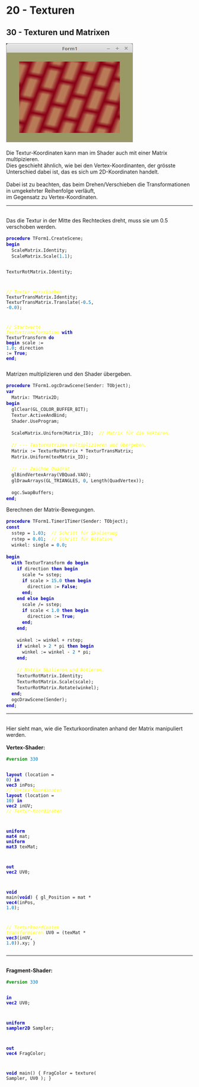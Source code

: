 <!DOCTYPE html>
<html>
    <b><h1>20 - Texturen</h1></b>
    <b><h2>30 - Texturen und Matrixen</h2></b>
<img src="image.png" alt="Selfhtml"><br><br>
Die Textur-Koordinaten kann man im Shader auch mit einer Matrix multipizieren.<br>
Dies geschieht ähnlich, wie bei den Vertex-Koordinanten, der grösste Unterschied dabei ist, das es sich um 2D-Koordinaten handelt.<br>
<br>
Dabei ist zu beachten, das beim Drehen/Verschieben die Transformationen in umgekehrter Reihenfolge verläuft,<br>
im Gegensatz zu Vertex-Koordinaten.<br>
<hr><br>
Das die Textur in der Mitte des Rechteckes dreht, muss sie um 0.5 verschoben werden.<br>
<pre><code><b><font color="0000BB">procedure</font></b> TForm1.CreateScene;
<b><font color="0000BB">begin</font></b>
  ScaleMatrix.Identity;
  ScaleMatrix.Scale(<font color="#0077BB">1</font>.<font color="#0077BB">1</font>);

  TexturRotMatrix.Identity;

  <i><font color="#FFFF00">// Textur verschieben</font></i>
  TexturTransMatrix.Identity;
  TexturTransMatrix.Translate(-<font color="#0077BB">0</font>.<font color="#0077BB">5</font>, -<font color="#0077BB">0</font>.<font color="#0077BB">0</font>);

  <i><font color="#FFFF00">// Startwerte Texturtransformation</font></i>
  <b><font color="0000BB">with</font></b> TexturTransform <b><font color="0000BB">do</font></b> <b><font color="0000BB">begin</font></b>
    scale := <font color="#0077BB">1</font>.<font color="#0077BB">0</font>;
    direction := <b><font color="0000BB">True</font></b>;
  <b><font color="0000BB">end</font></b>;</pre></code>
Matrizen multiplizieren und den Shader übergeben.<br>
<pre><code><b><font color="0000BB">procedure</font></b> TForm1.ogcDrawScene(Sender: TObject);
<b><font color="0000BB">var</font></b>
  Matrix: TMatrix2D;
<b><font color="0000BB">begin</font></b>
  glClear(GL_COLOR_BUFFER_BIT);
  Textur.ActiveAndBind;
  Shader.UseProgram;

  ScaleMatrix.Uniform(Matrix_ID);  <i><font color="#FFFF00">// Matrix für die Vektoren.</font></i>

  <i><font color="#FFFF00">// --- Texturmatrizen multiplizieren und übergeben.</font></i>
  Matrix := TexturRotMatrix * TexturTransMatrix;
  Matrix.Uniform(texMatrix_ID);

  <i><font color="#FFFF00">// --- Zeichne Quadrat</font></i>
  glBindVertexArray(VBQuad.VAO);
  glDrawArrays(GL_TRIANGLES, <font color="#0077BB">0</font>, Length(QuadVertex));

  ogc.SwapBuffers;
<b><font color="0000BB">end</font></b>;</pre></code>
Berechnen der Matrix-Bewegungen.<br>
<pre><code><b><font color="0000BB">procedure</font></b> TForm1.Timer1Timer(Sender: TObject);
<b><font color="0000BB">const</font></b>
  sstep = <font color="#0077BB">1</font>.<font color="#0077BB">03</font>;  <i><font color="#FFFF00">// Schritt für Skalierung</font></i>
  rstep = <font color="#0077BB">0</font>.<font color="#0077BB">01</font>;  <i><font color="#FFFF00">// Schritt für Rotation</font></i>
  winkel: single = <font color="#0077BB">0</font>.<font color="#0077BB">0</font>;

<b><font color="0000BB">begin</font></b>
  <b><font color="0000BB">with</font></b> TexturTransform <b><font color="0000BB">do</font></b> <b><font color="0000BB">begin</font></b>
    <b><font color="0000BB">if</font></b> direction <b><font color="0000BB">then</font></b> <b><font color="0000BB">begin</font></b>
      scale *= sstep;
      <b><font color="0000BB">if</font></b> scale > <font color="#0077BB">15</font>.<font color="#0077BB">0</font> <b><font color="0000BB">then</font></b> <b><font color="0000BB">begin</font></b>
        direction := <b><font color="0000BB">False</font></b>;
      <b><font color="0000BB">end</font></b>;
    <b><font color="0000BB">end</font></b> <b><font color="0000BB">else</font></b> <b><font color="0000BB">begin</font></b>
      scale /= sstep;
      <b><font color="0000BB">if</font></b> scale < <font color="#0077BB">1</font>.<font color="#0077BB">0</font> <b><font color="0000BB">then</font></b> <b><font color="0000BB">begin</font></b>
        direction := <b><font color="0000BB">True</font></b>;
      <b><font color="0000BB">end</font></b>;
    <b><font color="0000BB">end</font></b>;

    winkel := winkel + rstep;
    <b><font color="0000BB">if</font></b> winkel > <font color="#0077BB">2</font> * pi <b><font color="0000BB">then</font></b> <b><font color="0000BB">begin</font></b>
      winkel := winkel - <font color="#0077BB">2</font> * pi;
    <b><font color="0000BB">end</font></b>;

    <i><font color="#FFFF00">// Matrix Skalieren und Rotieren.</font></i>
    TexturRotMatrix.Identity;
    TexturRotMatrix.Scale(scale);
    TexturRotMatrix.Rotate(winkel);
  <b><font color="0000BB">end</font></b>;
  ogcDrawScene(Sender);
<b><font color="0000BB">end</font></b>;</pre></code>
<hr><br>
Hier sieht man, wie die Texturkoordinaten anhand der Matrix manipuliert werden.<br>
<br>
<b>Vertex-Shader:</b><br>
<pre><code><b><font color="#008800">#version</font></b> <font color="#0077BB">330</font>

<b><font color="0000BB">layout</font></b> (location =  <font color="#0077BB">0</font>) <b><font color="0000BB">in</font></b> <b><font color="0000BB">vec3</font></b> inPos;   <i><font color="#FFFF00">// Vertex-Koordinaten</font></i>
<b><font color="0000BB">layout</font></b> (location = <font color="#0077BB">10</font>) <b><font color="0000BB">in</font></b> <b><font color="0000BB">vec2</font></b> inUV;    <i><font color="#FFFF00">// Textur-Koordinaten</font></i>

<b><font color="0000BB">uniform</font></b> <b><font color="0000BB">mat4</font></b> mat;
<b><font color="0000BB">uniform</font></b> <b><font color="0000BB">mat3</font></b> texMat;

<b><font color="0000BB">out</font></b> <b><font color="0000BB">vec2</font></b> UV0;

<b><font color="0000BB">void</font></b> main(<b><font color="0000BB">void</font></b>)
{
  gl_Position = mat * <b><font color="0000BB">vec4</font></b>(inPos, <font color="#0077BB">1</font>.<font color="#0077BB">0</font>);

  <i><font color="#FFFF00">// Texturkoordinaten transformieren</font></i>
  UV0 = (texMat * <b><font color="0000BB">vec3</font></b>(inUV, <font color="#0077BB">1</font>.<font color="#0077BB">0</font>)).xy;
}
</pre></code>
<hr><br>
<b>Fragment-Shader:</b><br>
<pre><code><b><font color="#008800">#version</font></b> <font color="#0077BB">330</font>

<b><font color="0000BB">in</font></b> <b><font color="0000BB">vec2</font></b> UV0;

<b><font color="0000BB">uniform</font></b> <b><font color="0000BB">sampler2D</font></b> Sampler;

<b><font color="0000BB">out</font></b> <b><font color="0000BB">vec4</font></b> FragColor;

<b><font color="0000BB">void</font></b> main()
{
  FragColor = texture( Sampler, UV0 );
}
</pre></code>

</html>
